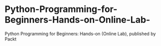 # Python-Programming-for-Beginners-Hands-on-Online-Lab-
Python Programming for Beginners: Hands-on (Online Lab), published by Packt
